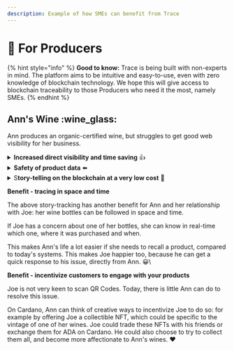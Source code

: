 ```yaml
---
description: Example of how SMEs can benefit from Trace
---
```


# 🍅 For Producers

{% hint style="info" %}
**Good to know:** Trace is being built with non-experts in mind. The platform aims to be intuitive and easy-to-use, even with zero knowledge of blockchain technology. We hope this will give access to blockchain traceability to those Producers who need it the most, namely SMEs.&#x20;
{% endhint %}

## Ann's Wine :wine\_glass:

Ann produces an organic-certified wine, but struggles to get good web visibility for her business.

<details>

<summary><strong>Increased direct visibility and time saving</strong> 👍</summary>

Ann currently uses her website and labels to show that her wine is organic. This information can only be verified through the certifying authority, which is time-consuming and heavily centralized.

In our solution the information is publicly visible on Cardano's blockchain, and Ann can communicate important information directly to her customers.

</details>

<details>

<summary><strong>Safety of product data</strong> ⬅️</summary>

Product certifications (where applicable) still come from competent authorities, but Ann can show them directly to her customers.

Further, customers can rest assured that product information registered on Cardano’s blockchain will be safe, infeasible to hack or counterfeit and immutable.

</details>

<details>

<summary>S<strong>tory-telling on the blockchain at a very low cost</strong> <span data-gb-custom-inline data-tag="emoji" data-code="1f423">🐣</span></summary>

Ann can add a lot more information about her product. Doing so on a website (hers or that of a consortium she is part of) requires a lot of investment in time and money.

With our solution, Ann’s story can be written on a safe, immutable and counterfeit-resistant digital database (the blockchain). All this at extremely low costs (the systems are already in place).

At this stage of the project the product will come at no cost to Ann, who is willing to test it with us. Ann will have a seed from us to start testing, but will need her own ADA to cover the cost of Cardano transactions going forward (a transaction on the Cardano blockchain costs roughly 0.17 ADA).

We plan to integrate our solution with most dApp connected ADA wallets. The in-browser wallet is where Ann will be storing her ADA and NFTs to record transactions on chain.

This is beneficial to customers as well, because a blockchain-verified story is immutable and safe through time. This is in contrast to websites, which can be hacked, changed and have no version history.

</details>





**Benefit - tracing in space and time**

The above story-tracking has another benefit for Ann and her relationship with Joe: her wine bottles can be followed in space and time.

If Joe has a concern about one of her bottles, she can know in real-time which one, where it was purchased and when.

This makes Ann's life a lot easier if she needs to recall a product, compared to today's systems. This makes Joe happier too, because he can get a quick response to his issue, directly from Ann. 😀\


**Benefit - incentivize customers to engage with your products**

Joe is not very keen to scan QR Codes. Today, there is little Ann can do to resolve this issue.

On Cardano, Ann can think of creative ways to incentivize Joe to do so: for example by offering Joe a collectible NFT, which could be specific to the vintage of one of her wines. Joe could trade these NFTs with his friends or exchange them for ADA on Cardano. He could also choose to try to collect them all, and become more affectionate to Ann's wines. ❤️
